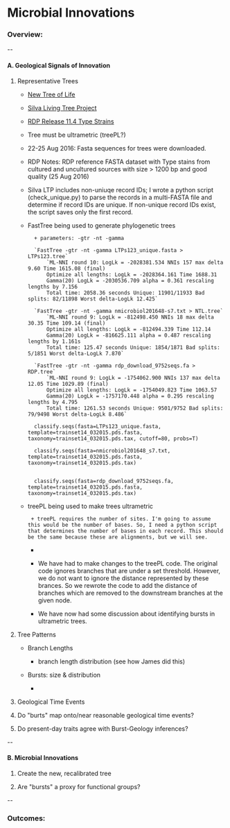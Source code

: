 # Microbial Innovations

### Overview:

--

#### A. Geological Signals of Innovation

1. Representative Trees

	- [New Tree of Life](http://www.nature.com/articles/nmicrobiol201648)
	- [Silva Living Tree Project](https://www.arb-silva.de/projects/living-tree/)
	- [RDP Release 11.4 Type Strains](https://rdp.cme.msu.edu/misc/rel10info.jsp)
	- Tree must be ultrametric (treePL?)

	- 22-25 Aug 2016: Fasta sequences for trees were downloaded.
	- RDP Notes: RDP reference FASTA dataset with Type stains from cultured and uncultured sources with size > 1200 bp and good quality (25 Aug 2016)
	- Silva LTP includes non-uniuqe record IDs; I wrote a python script (check_unique.py) to parse the records in a multi-FASTA file and determine if record IDs are unique. If non-unique record IDs exist, the script saves only the first record.

	- FastTree being used to generate phylogenetic trees

			+ parameters: -gtr -nt -gamma

			`FastTree -gtr -nt -gamma LTPs123_unique.fasta > LTPs123.tree`
				`ML-NNI round 10: LogLk = -2028381.534 NNIs 157 max delta 9.60 Time 1615.08 (final)
				Optimize all lengths: LogLk = -2028364.161 Time 1688.31
				Gamma(20) LogLk = -2030536.709 alpha = 0.361 rescaling lengths by 7.156   
				Total time: 2058.36 seconds Unique: 11901/11933 Bad splits: 82/11898 Worst delta-LogLk 12.425`

			`FastTree -gtr -nt -gamma nmicrobiol201648-s7.txt > NTL.tree`
				`ML-NNI round 9: LogLk = -812498.450 NNIs 18 max delta 30.35 Time 109.14 (final)
				Optimize all lengths: LogLk = -812494.339 Time 112.14
				Gamma(20) LogLk = -816625.111 alpha = 0.487 rescaling lengths by 1.161s   
				Total time: 125.47 seconds Unique: 1854/1871 Bad splits: 5/1851 Worst delta-LogLk 7.870`

			`FastTree -gtr -nt -gamma rdp_download_9752seqs.fa > RDP.tree`
				`ML-NNI round 9: LogLk = -1754062.900 NNIs 137 max delta 12.05 Time 1029.89 (final)
				Optimize all lengths: LogLk = -1754049.823 Time 1063.57
				Gamma(20) LogLk = -1757170.448 alpha = 0.295 rescaling lengths by 4.795   
				Total time: 1261.53 seconds Unique: 9501/9752 Bad splits: 79/9498 Worst delta-LogLk 8.486`

			classify.seqs(fasta=LTPs123_unique.fasta, template=trainset14_032015.pds.fasta, taxonomy=trainset14_032015.pds.tax, cutoff=80, probs=T)

			classify.seqs(fasta=nmicrobiol201648_s7.txt, template=trainset14_032015.pds.fasta, taxonomy=trainset14_032015.pds.tax)


			classify.seqs(fasta=rdp_download_9752seqs.fa, template=trainset14_032015.pds.fasta, taxonomy=trainset14_032015.pds.tax)

	 - treePL being used to make trees ultrametric


	 		+ treePL requires the number of sites. I'm going to assume this would be the number of bases. So, I need a python script that determines the number of bases in each record. This should be the same because these are alignments, but we will see.

		-

		+ We have had to make changes to the treePL code. The original code ignores branches that are under a set threshold. However, we do not want to ignore the distance represented by these brances. So we rewrote the code to add the distance of branches which are removed to the downstream branches at the given node.

		+ We have now had some discussion about identifying bursts in ultrametric trees.  

2. Tree Patterns

	- Branch Lengths

		+ branch length distribution (see how James did this)

	- Bursts: size & distribution

		+

3. Geological Time Events

4. Do "burts" map onto/near reasonable geological time events?

5. Do present-day traits agree with Burst-Geology inferences?

--

#### B. Microbial Innovations

1. Create the new, recalibrated tree

2. Are "bursts" a proxy for functional groups?

--

### Outcomes:
